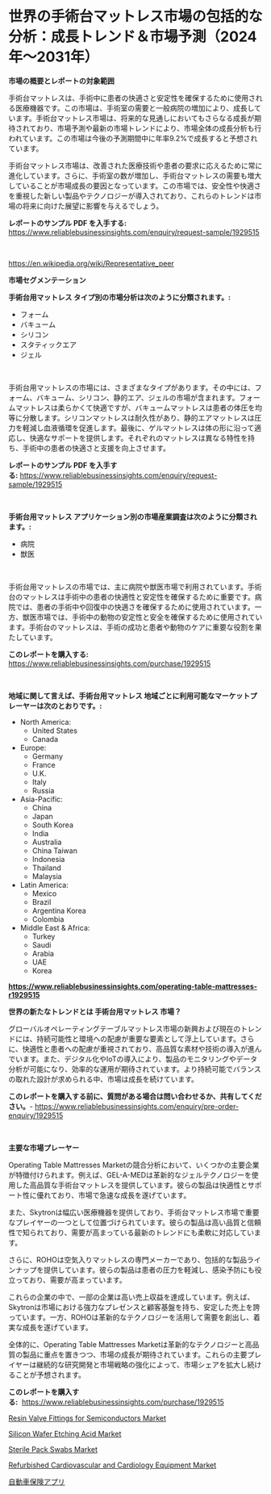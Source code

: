 <p><h1>世界の手術台マットレス市場の包括的な分析：成長トレンド＆市場予測（2024年〜2031年）</h1></p><p><strong>市場の概要とレポートの対象範囲</strong></p>
<p><p>手術台マットレスは、手術中に患者の快適さと安定性を確保するために使用される医療機器です。この市場は、手術室の需要と一般病院の増加により、成長しています。手術台マットレス市場は、将来的な見通しにおいてもさらなる成長が期待されており、市場予測や最新の市場トレンドにより、市場全体の成長分析も行われています。この市場は今後の予測期間中に年率9.2%で成長すると予想されています。</p><p>手術台マットレス市場は、改善された医療技術や患者の要求に応えるために常に進化しています。さらに、手術室の数が増加し、手術台マットレスの需要も増大していることが市場成長の要因となっています。この市場では、安全性や快適さを重視した新しい製品やテクノロジーが導入されており、これらのトレンドは市場の将来に向けた展望に影響を与えるでしょう。</p></p>
<p><strong>レポートのサンプル PDF を入手する:</strong> <a href="https://www.reliablebusinessinsights.com/enquiry/request-sample/1929515">https://www.reliablebusinessinsights.com/enquiry/request-sample/1929515</a></p>
<p>&nbsp;</p>
<p><a href="https://en.wikipedia.org/wiki/Representative_peer">https://en.wikipedia.org/wiki/Representative_peer</a></p>
<p><strong>市場セグメンテーション</strong></p>
<p><strong>手術台用マットレス タイプ別の市場分析は次のように分類されます。:</strong></p>
<p><ul><li>フォーム</li><li>バキューム</li><li>シリコン</li><li>スタティックエア</li><li>ジェル</li></ul></p>
<p>&nbsp;</p>
<p><p>手術台用マットレスの市場には、さまざまなタイプがあります。その中には、フォーム、バキューム、シリコン、静的エア、ジェルの市場が含まれます。フォームマットレスは柔らかくて快適ですが、バキュームマットレスは患者の体圧を均等に分散します。シリコンマットレスは耐久性があり、静的エアマットレスは圧力を軽減し血液循環を促進します。最後に、ゲルマットレスは体の形に沿って適応し、快適なサポートを提供します。それぞれのマットレスは異なる特性を持ち、手術中の患者の快適さと支援を向上させます。</p></p>
<p><strong>レポートのサンプル PDF を入手する:</strong>&nbsp;<a href="https://www.reliablebusinessinsights.com/enquiry/request-sample/1929515">https://www.reliablebusinessinsights.com/enquiry/request-sample/1929515</a></p>
<p>&nbsp;</p>
<p><strong> 手術台用マットレス アプリケーション別の市場産業調査は次のように分類されます。:</strong></p>
<p><ul><li>病院</li><li>獣医</li></ul></p>
<p>&nbsp;</p>
<p><p>手術台用マットレスの市場では、主に病院や獣医市場で利用されています。手術台のマットレスは手術中の患者の快適性と安定性を確保するために重要です。病院では、患者の手術中や回復中の快適さを確保するために使用されています。一方、獣医市場では、手術中の動物の安定性と安全を確保するために使用されています。手術台のマットレスは、手術の成功と患者や動物のケアに重要な役割を果たしています。</p></p>
<p><strong>このレポートを購入する:</strong>&nbsp; <a href="https://www.reliablebusinessinsights.com/purchase/1929515">https://www.reliablebusinessinsights.com/purchase/1929515</a></p>
<p>&nbsp;</p>
<p><strong>地域に関して言えば、手術台用マットレス 地域ごとに利用可能なマーケットプレーヤーは次のとおりです。:</strong></p>
<p><ul>
    <li>
        North America:
        <ul>
            <li>United States</li>
            <li>Canada</li>
        </ul>
    </li>
    <li>
        Europe:
        <ul>
            <li>Germany</li>
            <li>France</li>
            <li>U.K.</li>
            <li>Italy</li>
            <li>Russia</li>
        </ul>
    </li>
    <li>
        Asia-Pacific:
        <ul>
            <li>China</li>
            <li>Japan</li>
            <li>South Korea</li>
            <li>India</li>
            <li>Australia</li>
            <li>China Taiwan</li>
            <li>Indonesia</li>
            <li>Thailand</li>
            <li>Malaysia</li>
        </ul>
    </li>
    <li>
        Latin America:
        <ul>
            <li>Mexico</li>
            <li>Brazil</li>
            <li>Argentina Korea</li>
            <li>Colombia</li>
        </ul>
    </li>
    <li>
        Middle East & Africa:
        <ul>
            <li>Turkey</li>
            <li>Saudi</li>
            <li>Arabia</li>
            <li>UAE</li>
            <li>Korea</li>
        </ul>
    </li>
    </ul></p>
<p><strong><a href="https://www.reliablebusinessinsights.com/operating-table-mattresses-r1929515">https://www.reliablebusinessinsights.com/operating-table-mattresses-r1929515</a></strong>&nbsp;</p>
<p><strong>世界の新たなトレンドとは 手術台用マットレス 市場？</strong></p>
<p><p>グローバルオペレーティングテーブルマットレス市場の新興および現在のトレンドには、持続可能性と環境への配慮が重要な要素として浮上しています。さらに、快適性と患者への配慮が重視されており、高品質な素材や技術の導入が進んでいます。また、デジタル化やIoTの導入により、製品のモニタリングやデータ分析が可能になり、効率的な運用が期待されています。より持続可能でバランスの取れた設計が求められる中、市場は成長を続けています。</p></p>
<p><strong>このレポートを購入する前に、質問がある場合は問い合わせるか、共有してください。</strong>- <a href="https://www.reliablebusinessinsights.com/enquiry/pre-order-enquiry/1929515">https://www.reliablebusinessinsights.com/enquiry/pre-order-enquiry/1929515</a></p>
<p>&nbsp;</p>
<p><strong>主要な市場プレーヤー</strong></p>
<p><p>Operating Table Mattresses Marketの競合分析において、いくつかの主要企業が特徴付けられます。例えば、GEL-A-MEDは革新的なジェルテクノロジーを使用した高品質な手術台マットレスを提供しています。彼らの製品は快適性とサポート性に優れており、市場で急速な成長を遂げています。</p><p>また、Skytronは幅広い医療機器を提供しており、手術台マットレス市場で重要なプレイヤーの一つとして位置づけられています。彼らの製品は高い品質と信頼性で知られており、需要が高まっている最新のトレンドにも柔軟に対応しています。</p><p>さらに、ROHOは空気入りマットレスの専門メーカーであり、包括的な製品ラインナップを提供しています。彼らの製品は患者の圧力を軽減し、感染予防にも役立っており、需要が高まっています。</p><p>これらの企業の中で、一部の企業は高い売上収益を達成しています。例えば、Skytronは市場における強力なプレゼンスと顧客基盤を持ち、安定した売上を誇っています。一方、ROHOは革新的なテクノロジーを活用して需要を創出し、着実な成長を遂げています。</p><p>全体的に、Operating Table Mattresses Marketは革新的なテクノロジーと高品質の製品に重点を置きつつ、市場の成長が期待されています。これらの主要プレイヤーは継続的な研究開発と市場戦略の強化によって、市場シェアを拡大し続けることが予想されます。</p></p>
<p><strong>このレポートを購入する:</strong>&nbsp;&nbsp;<a href="https://www.reliablebusinessinsights.com/purchase/1929515">https://www.reliablebusinessinsights.com/purchase/1929515</a></p>
<p><p><a href="https://www.linkedin.com/pulse/global-resin-valve-fittings-semiconductors-market-size-mo9ze?trackingId=%2FZ9DBEX4eWMppgm82QLuMA%3D%3D">Resin Valve Fittings for Semiconductors Market</a></p><p><a href="https://www.linkedin.com/pulse/global-silicon-wafer-etching-acid-market-product-type-kivbe?trackingId=mW6cUTYqOk0ZXRllpnny%2Fg%3D%3D">Silicon Wafer Etching Acid Market</a></p><p><a href="https://github.com/AnnChovey2023/Market-Research-Report-List-1/blob/main/sterile-pack-swabs-market.md">Sterile Pack Swabs Market</a></p><p><a href="https://github.com/yadanielu/Market-Research-Report-List-1/blob/main/refurbished-cardiovascular-and-cardiology-equipment-market.md">Refurbished Cardiovascular and Cardiology Equipment Market</a></p><p><a href="https://github.com/zjkmgcs938405/Market-Research-Report-List-3/blob/main/6233180175293.md">自動車保険アプリ</a></p></p>